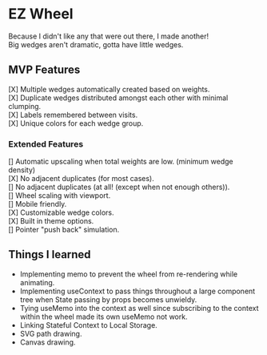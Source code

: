 # EZ Wheel
Because I didn't like any that were out there, I made another!  
Big wedges aren't dramatic, gotta have little wedges.  

## MVP Features
[X] Multiple wedges automatically created based on weights.  
[X] Duplicate wedges distributed amongst each other with minimal clumping.  
[X] Labels remembered between visits.  
[X] Unique colors for each wedge group.  

### Extended Features
[] Automatic upscaling when total weights are low. (minimum wedge density)  
[X] No adjacent duplicates (for most cases).  
[] No adjacent duplicates (at all! (except when not enough others)).  
[] Wheel scaling with viewport.  
[] Mobile friendly.  
[X] Customizable wedge colors.  
[X] Built in theme options.  
[] Pointer "push back" simulation.  

## Things I learned
- Implementing memo to prevent the wheel from re-rendering while animating.
- Implementing useContext to pass things throughout a large component tree when State passing by props becomes unwieldy.
- Tying useMemo into the context as well since subscribing to the context within the wheel made its own useMemo not work.
- Linking Stateful Context to Local Storage.
- SVG path drawing.
- Canvas drawing.